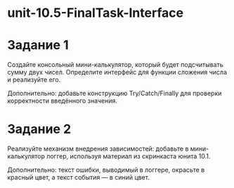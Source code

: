 # unit-10.5-FinalTask-Interface
# Задание 1
Создайте консольный мини-калькулятор, который будет подсчитывать сумму двух чисел. Определите интерфейс для функции сложения числа и реализуйте его.

Дополнительно: добавьте конструкцию Try/Catch/Finally для проверки корректности введённого значения.

# Задание 2
Реализуйте механизм внедрения зависимостей: добавьте в мини-калькулятор логгер, используя материал из скринкаста юнита 10.1.

Дополнительно: текст ошибки, выводимый в логгере, окрасьте в красный цвет, а текст события — в синий цвет.
